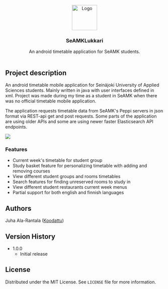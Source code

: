 <div align="center">
    <br />
    <img src="https://i.imgur.com/Ag3EaNk.png" alt="Logo" width="80" height="80">

  <h3 align="center">SeAMKLukkari</h3>

  <p align="center">
   An android timetable application for SeAMK students.
    <br />
    <br />
  </p>
</div>

## Project description

An android timetable mobile application for Seinäjoki University of Applied Sciences students. Mainly written in java with user interfaces defined in xml. Project was made during my time as a student in SeAMK when there was no official timetable mobile application.

The application requests timetable data from SeAMK's Peppi servers in json format via REST-api get and post requests. Some parts of the application are using older APIs and some are using newer faster Elasticsearch API endpoints.

![](https://i.imgur.com/AJRYsRJ.png)

### Features
* Current week's timetable for student group
* Study basket feature for personalizing timetable with adding and removing courses  
* View different student groups and rooms timetables
* Search features for finding unreserved rooms to study in
* View different student restaurants current week menus
* Partial support for both english and finnish languages

## Authors

Juha Ala-Rantala ([Koodattu](https://github.com/Koodattu/))

## Version History

* 1.0.0
    * Initial release

## License

Distributed under the MIT License. See `LICENSE` file for more information.
